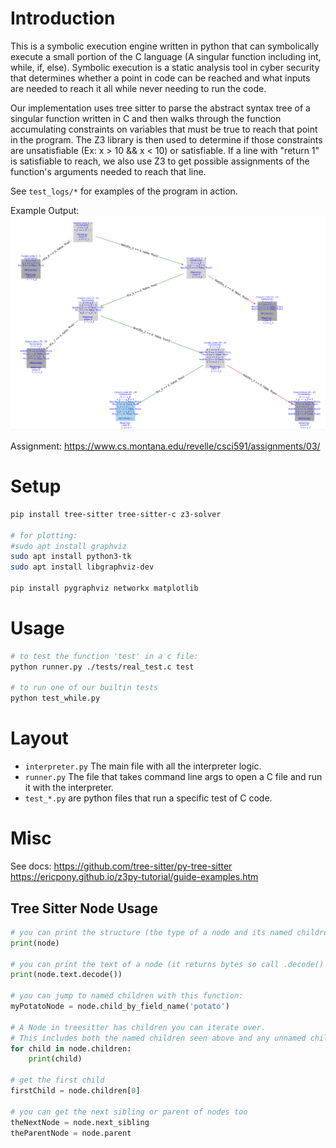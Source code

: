 # Introduction
This is a symbolic execution engine written in python that can symbolically execute a small portion of the C language (A singular function including int, while, if, else). Symbolic execution is a static analysis tool in cyber security that determines whether a point in code can be reached and what inputs are needed to reach it all while never needing to run the code.

Our implementation uses tree sitter to parse the abstract syntax tree of a singular function written in C and then walks through the function accumulating constraints on variables that must be true to reach that point in the program. The Z3 library is then used to determine if those constraints are unsatisfiable (Ex: x > 10 && x < 10) or satisfiable. If a line with "return 1" is satisfiable to reach, we also use Z3 to get possible assignments of the function's arguments needed to reach that line.

See `test_logs/*` for examples of the program in action. 

Example Output:
![Diagram of a symbolically executed program](test_logs/test_incri/image.png)

Assignment: https://www.cs.montana.edu/revelle/csci591/assignments/03/

# Setup

```sh
pip install tree-sitter tree-sitter-c z3-solver

# for plotting:
#sudo apt install graphviz
sudo apt install python3-tk
sudo apt install libgraphviz-dev

pip install pygraphviz networkx matplotlib 
```

# Usage

```sh
# to test the function 'test' in a c file:
python runner.py ./tests/real_test.c test

# to run one of our builtin tests
python test_while.py
```


# Layout
- `interpreter.py` The main file with all the interpreter logic.
- `runner.py` The file that takes command line args to open a C file and run it with the interpreter.
- `test_*.py` are python files that run a specific test of C code.




# Misc

See docs:
https://github.com/tree-sitter/py-tree-sitter
https://ericpony.github.io/z3py-tutorial/guide-examples.htm

## Tree Sitter Node Usage
```python
# you can print the structure (the type of a node and its named children)
print(node)

# you can print the text of a node (it returns bytes so call .decode() to convert it back to a string)
print(node.text.decode())

# you can jump to named children with this function:
myPotatoNode = node.child_by_field_name('potato')

# A Node in treesitter has children you can iterate over. 
# This includes both the named children seen above and any unnamed children
for child in node.children:
    print(child)

# get the first child
firstChild = node.children[0]

# you can get the next sibling or parent of nodes too
theNextNode = node.next_sibling
theParentNode = node.parent

```
